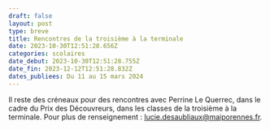 ```yaml
---
draft: false
layout: post
type: breve
title: Rencontres de la troisième à la terminale
date: 2023-10-30T12:51:28.656Z
categories: scolaires
date_debut: 2023-10-30T12:51:28.755Z
date_fin: 2023-12-12T12:51:28.832Z
dates_publiees: Du 11 au 15 mars 2024
---
```

Il reste des créneaux pour des rencontres avec Perrine Le Querrec, dans le cadre du Prix des Découvreurs, dans les classes de la troisième à la terminale. Pour plus de renseignement : lucie.desaubliaux@maiporennes.fr.